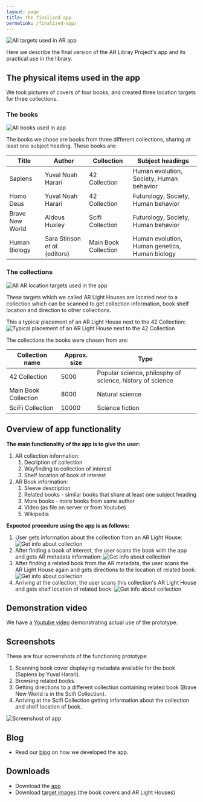 ```yaml
---
layout: page
title: The finalized app
permalink: /finalized-app/
---
```



![All targets used in AR app](https://scriptotek.github.io/ar-project/assets/all_targets.png "All targets used in AR app")

Here we describe the final version of the AR Libray Project's app and its practical use in the library.

## The physical items used in the app
We took pictures of covers of four books, and created three location targets for three collections.

### The books
![All books used in app](https://scriptotek.github.io/ar-project/assets/all_covers.png "All books used in app")

The books we chose are books from three different collections, sharing at least one subject heading.
These books are:

Title | Author | Collection | Subject headings
------ | ------ | ---------- | ----------------
Sapiens | Yuval Noah Harari | 42 Collection | Human evolution, Society, Human behavior
Homo Deus | Yuval Noah Harari | 42 Collection | Futurology, Society, Human behavior
Brave New World | Aldous Huxley | Scifi Collection | Futurology, Society, Human behavior
Human Biology | Sara Stinson *et al.* (editors) | Main Book Collection|Human evolution, Human genetics, Human biology

### The collections
![All AR location targets used in the app](https://scriptotek.github.io/ar-project/assets/AR-lighthouses_corrected.png "All AR location targets used in the app")

These targets which we called AR Light Houses are located next to a collection which can be scanned to get collection information, book shelf location and direction to other collections.

This a typical placement of an AR Light House next to the 42 Collection:
![Typical placement of an AR Light House next to the 42 Collection](https://scriptotek.github.io/ar-project/assets/42-collection-lighthouse-small.png "Typical placement of an AR Light House next to the 42 Collection")

The collections the books were chosen from are:

Collection name | Approx. size | Type
--------------- | ---- | ----
42 Collection | 5000 | Popular science, philosphy of science, history of science
Main Book Collection| 8000 | Natural science
SciFi Collection | 10000 | Science fiction

## Overview of app functionality

**The main functionality of the app is to give the user:**

1. AR collection information:
   1. Decription of collection
   2. Wayfinding to collection of interest
   3. Shelf location of book of interest
2. AR Book information:
   1. Sleeve description
   2. Related books - similar books that share at least one subject heading
   3. More books - more books from same author
   4. Video (as file on server or from Youtube)
   5. Wikipedia 

**Expected procedure using the app is as follows:**

1. User gets information about the collection from an AR Light House:
![Get info about collection](https://scriptotek.github.io/ar-project/assets/app_desc_1.png "Scans AR Light House to get info about collection")
2. After finding a book of interest, the user scans the book with the app and gets AR metadata information:
![Get info about collection](https://scriptotek.github.io/ar-project/assets/app_desc_2.png "Finds and scans book for metadata related to book")
3. After finding a related book from the AR metadata, the user scans the AR Light House again and gets directions to the location of related book:
![Get info about collection](https://scriptotek.github.io/ar-project/assets/app_desc_3.png "Gets waypoint for book located in another collection")
4. Arriving at the collection, the user scans this collection's AR Light House and gets shelf location of related book:
![Get info about collection](https://scriptotek.github.io/ar-project/assets/app_desc_4.png "Gets shelf location of book")

## Demonstration video
We have a [Youtube video](https://www.youtube.com/watch?v=jSfdG_45iqA) demonstrating actual use of the prototype.

## Screenshots
These are four screenshots of the functioning prototype:

1. Scanning book cover displaying metadata available for the book (Sapiens by Yuval Harari).
2. Browsing related books.
3. Getting directions to a different collection containing related book (Brave New World is in the Scifi Collection).
4. Arriving at the Scifi Collection getting information about the collection and shelf location of book.

![Screenshost of app](https://scriptotek.github.io/ar-project/assets/screenshot_1.png "Screenshost of app")


## Blog
* Read our [blog](https://scriptotek.github.io/ar-project/blog/) on how we developed the app.

## Downloads
* Download the [app](https://github.com/scriptotek/ar-project-app/blob/master/README.md)
* Download [target images](https://scriptotek.github.io/ar-project/assets/targets.zip) (the book covers and AR Light Houses)
